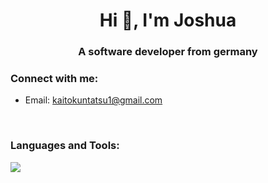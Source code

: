 <h1 align="center">Hi 👋, I'm Joshua</h1>
<h3 align="center">A software developer from germany</h3>

<h3 align="left">Connect with me:</h3>

- Email: kaitokuntatsu1@gmail.com

<br>
<h3 align="left">Languages and Tools:</h3>

<!--- ![](https://raw.githubusercontent.com/KaitoKunTatsu/github-stats/master/generated/overview.svg#gh-dark-mode-only)
![](https://raw.githubusercontent.com/KaitoKunTatsu/github-stats/master/generated/overview.svg#gh-light-mode-only)
![](https://raw.githubusercontent.com/KaitoKunTatsu/github-stats/master/generated/languages.svg#gh-dark-mode-only)
//![](https://raw.githubusercontent.com/KaitoKunTatsu/github-stats/master/generated/languages.svg#gh-light-mode-only) -->

![](https://skillicons.dev/icons?i=java,cpp,bash,css,html,js,androidstudio,github,git,linux,maven,mysql,react,tailwind,bootstrap)
